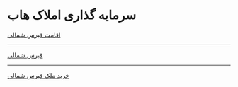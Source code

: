 <h1>سرمایه گذاری املاک هاب</h1>
<a href="https://hubpropertyiran.com/buy-property-cyprus/">اقامت قبرس شمالی</a>
<br>
<hr>
<a href="https://hubpropertyiran.com/">قبرس شمالی</a>
<br>
<hr>
<a href="https://hubpropertyiran.com/buy-property-cyprus/">خرید ملک قبرس شمالی</a>
